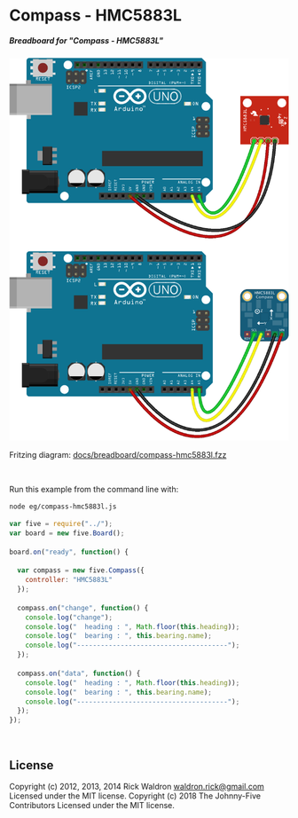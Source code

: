 <!--remove-start-->

# Compass - HMC5883L

<!--remove-end-->






##### Breadboard for "Compass - HMC5883L"



![docs/breadboard/compass-hmc5883l.png](breadboard/compass-hmc5883l.png)<br>

Fritzing diagram: [docs/breadboard/compass-hmc5883l.fzz](breadboard/compass-hmc5883l.fzz)

&nbsp;




Run this example from the command line with:
```bash
node eg/compass-hmc5883l.js
```


```javascript
var five = require("../");
var board = new five.Board();

board.on("ready", function() {

  var compass = new five.Compass({
    controller: "HMC5883L"
  });

  compass.on("change", function() {
    console.log("change");
    console.log("  heading : ", Math.floor(this.heading));
    console.log("  bearing : ", this.bearing.name);
    console.log("--------------------------------------");
  });

  compass.on("data", function() {
    console.log("  heading : ", Math.floor(this.heading));
    console.log("  bearing : ", this.bearing.name);
    console.log("--------------------------------------");
  });
});

```








&nbsp;

<!--remove-start-->

## License
Copyright (c) 2012, 2013, 2014 Rick Waldron <waldron.rick@gmail.com>
Licensed under the MIT license.
Copyright (c) 2018 The Johnny-Five Contributors
Licensed under the MIT license.

<!--remove-end-->
